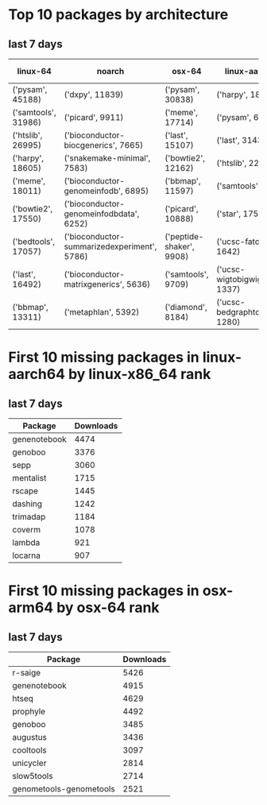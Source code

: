 # Top 10 packages by architecture
## last 7 days
|linux-64 | noarch | osx-64 | linux-aarch64 | osx-arm64 | 
|-|-|-|-|-|
|('pysam', 45188) |('dxpy', 11839) |('pysam', 30838) |('harpy', 18460) |('pysam', 4828) |
|('samtools', 31986) |('picard', 9911) |('meme', 17714) |('pysam', 6695) |('last', 2517) |
|('htslib', 26995) |('bioconductor-biocgenerics', 7665) |('last', 15107) |('last', 3143) |('htslib', 1071) |
|('harpy', 18605) |('snakemake-minimal', 7583) |('bowtie2', 12162) |('htslib', 2243) |('samtools', 964) |
|('meme', 18011) |('bioconductor-genomeinfodb', 6895) |('bbmap', 11597) |('samtools', 1854) |('diamond', 942) |
|('bowtie2', 17550) |('bioconductor-genomeinfodbdata', 6252) |('picard', 10888) |('star', 1750) |('bwa', 781) |
|('bedtools', 17057) |('bioconductor-summarizedexperiment', 5786) |('peptide-shaker', 9908) |('ucsc-fatotwobit', 1642) |('fasttree', 604) |
|('last', 16492) |('bioconductor-matrixgenerics', 5636) |('samtools', 9709) |('ucsc-wigtobigwig', 1337) |('hmmer', 598) |
|('bbmap', 13311) |('metaphlan', 5392) |('diamond', 8184) |('ucsc-bedgraphtobigwig', 1280) |('raxml', 559) |
# First 10 missing packages in linux-aarch64 by linux-x86_64 rank
## last 7 days

| Package | Downloads |
| - | - |
| genenotebook | 4474 | 
| genoboo | 3376 | 
| sepp | 3060 | 
| mentalist | 1715 | 
| rscape | 1445 | 
| dashing | 1242 | 
| trimadap | 1184 | 
| coverm | 1078 | 
| lambda | 921 | 
| locarna | 907 | 
# First 10 missing packages in osx-arm64 by osx-64 rank
## last 7 days

| Package | Downloads |
| - | - |
| r-saige | 5426 | 
| genenotebook | 4915 | 
| htseq | 4629 | 
| prophyle | 4492 | 
| genoboo | 3485 | 
| augustus | 3436 | 
| cooltools | 3097 | 
| unicycler | 2814 | 
| slow5tools | 2714 | 
| genometools-genometools | 2521 | 
